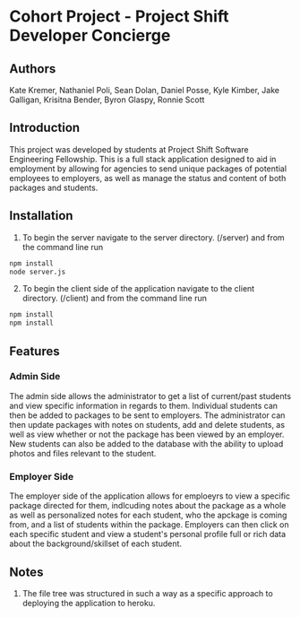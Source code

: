 # Cohort Project - Project Shift Developer Concierge 
## Authors
Kate Kremer, Nathaniel Poli, Sean Dolan, Daniel Posse, Kyle Kimber, Jake Galligan, Krisitna Bender, Byron Glaspy, Ronnie Scott

## Introduction
This project was developed by students at Project Shift Software Engineering Fellowship. This is a full stack application designed to aid in employment by allowing for agencies to send unique packages of potential employees to employers, as well as manage the status and content of both packages and students.

## Installation
1. To begin the server navigate to the server directory. (/server) and from the command line run
```bash
npm install
node server.js
```
2. To begin the client side of the application navigate to the client directory. (/client) and from the command line run
```bash
npm install
npm install
```
## Features

### Admin Side 
The admin side allows the administrator to get a list of current/past students and view specific information in regards to them. Individual students can then be added to packages to be sent to employers. The administrator can then update packages with notes on students, add and delete students, as well as view whether or not the package has been viewed by an employer. New students can also be added to the database with the ability to upload photos and files relevant to the student.

### Employer Side
The employer side of the application allows for emploeyrs to view a specific package directed for them, indlcuding notes about the package as a whole as well as personalized notes for each student, who the apckage is coming from, and a list of students within the package. Employers can then click on each specific student and view a student's personal profile full or rich data about the background/skillset of each student.

## Notes
1. The file tree was structured in such a way as a specific approach to deploying the application to heroku.
